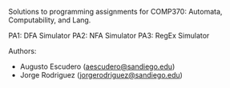 Solutions to programming assignments for COMP370: Automata, Computability, and Lang.

PA1: DFA Simulator
PA2: NFA Simulator
PA3: RegEx Simulator

Authors: 
  - Augusto Escudero (aescudero@sandiego.edu)
  - Jorge Rodriguez (jorgerodriguez@sandiego.edu)
